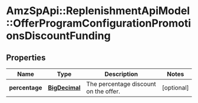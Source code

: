 # AmzSpApi::ReplenishmentApiModel::OfferProgramConfigurationPromotionsDiscountFunding

## Properties
Name | Type | Description | Notes
------------ | ------------- | ------------- | -------------
**percentage** | [**BigDecimal**](BigDecimal.md) | The percentage discount on the offer. | [optional] 

